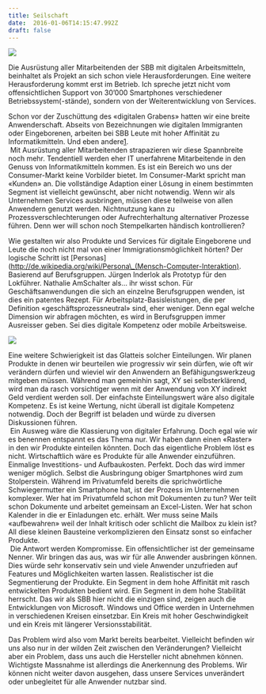 ```yaml
---
title: Seilschaft
date:  2016-01-06T14:15:47.992Z 
draft: false
---
```


![](https://cdn-images-1.medium.com/max/800/0*ohSb3YiuGCmcysZg.jpg)

Die Ausrüstung aller Mitarbeitenden der SBB mit digitalen Arbeitsmitteln, beinhaltet als Projekt an sich schon viele Herausforderungen. Eine weitere Herausforderung kommt erst im Betrieb. Ich spreche jetzt nicht vom offensichtlichen Support von 30’000 Smartphones verschiedener Betriebssystem(-stände), sondern von der Weiterentwicklung von Services.

Schon vor der Zuschüttung des «digitalen Grabens» hatten wir eine breite Anwenderschaft. Abseits von Bezeichnungen wie digitalen Immigranten oder Eingeborenen, arbeiten bei SBB Leute mit hoher Affinität zu Informatikmitteln. Und eben andere[1](http://fime.ch/article/seilschaft.html#fn:schulung).   
 Mit Ausrüstung aller Mitarbeitenden strapazieren wir diese Spannbreite noch mehr. Tendentiell werden eher IT unerfahrene Mitarbeitende in den Genuss von Informatikmitteln kommen. Es ist ein Bereich wo uns der Consumer-Markt keine Vorbilder bietet. Im Consumer-Markt spricht man «Kunden» an. Die vollständige Adaption einer Lösung in einem bestimmten Segment ist vielleicht gewünscht, aber nicht notwendig. Wenn wir als Unternehmen Services ausbringen, müssen diese teilweise von allen Anwendern genutzt werden. Nichtnutzung kann zu Prozessverschlechterungen oder Aufrechterhaltung alternativer Prozesse führen. Denn wer will schon noch Stempelkarten händisch kontrollieren?

Wie gestalten wir also Produkte und Services für digitale Eingeborene und Leute die noch nicht mal von einer Immigrationsmöglichkeit hörten? Der logische Schritt ist \[Personas\](http://de.wikipedia.org/wiki/Persona\_(Mensch-Computer-Interaktion). Basierend auf Berufsgruppen. Jürgen Inderlok als Prototyp für den Lokführer. Nathalie AmSchalter als… ihr wisst schon. Für Geschäftsanwendungen die sich an einzelne Berufsgruppen wenden, ist dies ein patentes Rezept. Für Arbeitsplatz-Basisleistungen, die per Definition «geschäftsprozessneutral» sind, eher weniger. Denn egal welche Dimension wir abfragen möchten, es wird in Berufsgruppen immer Ausreisser geben. Sei dies digitale Kompetenz oder mobile Arbeitsweise.

![](https://cdn-images-1.medium.com/max/800/0*1RGk0dnRKLyad2hI.jpg)

Eine weitere Schwierigkeit ist das Glatteis solcher Einteilungen. Wir planen Produkte in denen wir beurteilen wie progressiv wir sein dürfen, wie oft wir verändern dürfen und wieviel wir den Anwendern an Befähigungswerkzeug mitgeben müssen. Während man gemeinhin sagt, XY sei selbsterklärend, wird man da rasch vorsichtiger wenn mit der Anwendung von XY indirekt Geld verdient werden soll. Der einfachste Einteilungswert wäre also digitale Kompetenz. Es ist keine Wertung, nicht überall ist digitale Kompetenz notwendig. Doch der Begriff ist beladen und würde zu diversen Diskussionen führen.   
 Ein Ausweg wäre die Klassierung von digitaler Erfahrung. Doch egal wie wir es benennen entspannt es das Thema nur. Wir haben dann einen «Raster» in den wir Produkte einteilen könnten. Doch das eigentliche Problem löst es nicht. Wirtschaftlich wäre es Produkte für alle Anwender einzuführen. Einmalige Investitions- und Aufbaukosten. Perfekt. Doch das wird immer weniger möglich. Selbst die Ausbringung obiger Smartphones wird zum Stolperstein. Während im Privatumfeld bereits die sprichwörtliche Schwiegermutter ein Smartphone hat, ist der Prozess im Unternehmen komplexer. Wer hat im Privatumfeld schon mit Dokumenten zu tun? Wer teilt schon Dokumente und arbeitet gemeinsam an Excel-Listen. Wer hat schon Kalender in die er Einladungen etc. erhält. Wer muss seine Mails «aufbewahren» weil der Inhalt kritisch oder schlicht die Mailbox zu klein ist? All diese kleinen Bausteine verkomplizieren den Einsatz sonst so einfacher Produkte.   
 Die Antwort werden Kompromisse. Ein offensichtlicher ist der gemeinsame Nenner. Wir bringen das aus, was wir für alle Anwender ausbringen können. Dies würde sehr konservativ sein und viele Anwender unzufrieden auf Features und Möglichkeiten warten lassen. Realistischer ist die Segmentierung der Produkte. Ein Segment in dem hohe Affinität mit rasch entwickelten Produkten bedient wird. Ein Segment in dem hohe Stabilität herrscht. Das wir als SBB hier nicht die einzigen sind, zeigen auch die Entwicklungen von Microsoft. Windows und Office werden in Unternehmen in verschiedenen Kreisen einsetzbar. Ein Kreis mit hoher Geschwindigkeit und ein Kreis mit längerer Versionsstabilität.

Das Problem wird also vom Markt bereits bearbeitet. Vielleicht befinden wir uns also nur in der wilden Zeit zwischen den Veränderungen? Vielleicht aber ein Problem, dass uns auch die Hersteller nicht abnehmen können. Wichtigste Massnahme ist allerdings die Anerkennung des Problems. Wir können nicht weiter davon ausgehen, dass unsere Services unverändert oder unbegleitet für alle Anwender nutzbar sind.